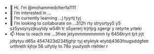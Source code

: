 - 👋 Hi, I’m @mohammedcherfa1111
- 👀 I’m interested in ...
- 🌱 I’m currently learning ...j tyyrtj tyj
- 💞️ I’m looking to collaborate on ...312h rty strysrtyy5 y5 sz5yssyryzjkuytdy w54h tr s5yererj trjrtjrg sgergr y retyrte yrteki
- 📫 How to reach me ...3free jetymmmmmmmm ty 6456tryrt tjrt jrjt jdtytyu  d65s
4547423d234fjghjr tyj etyktyk etytdj4363fougsddgfetr urthreth kjhje 56 uifytiy to 78o yuutyoth rtehter r
<!---tk yu
mohammedcherfa1111/mohammedcherfa1111 is a ✨ special ✨ repository because its `README.md` (this file) appears on your GitHub profile.
You can click the Preview link to take a look at your changes.
--->
